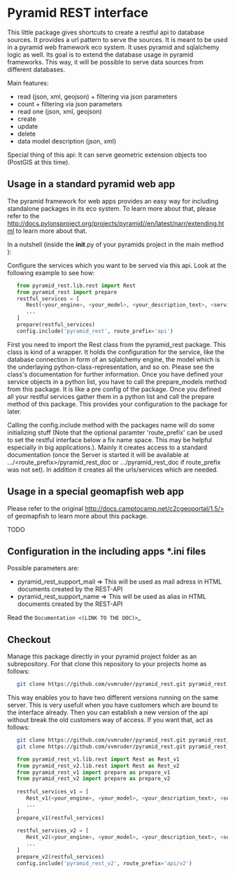 Pyramid REST interface
======================

This little package gives shortcuts to create a restful api to database sources. It provides a url pattern to serve the
sources.
It is meant to be used in a pyramid web framework eco system. It uses pyramid and sqlalchemy logic as well. Its goal is
to extend the database usage in pyramid frameworks. This way, it will be possible to serve data sources from
different databases.

Main features:

* read (json, xml, geojson) + filtering via json parameters
* count  + filtering via json parameters
* read one (json, xml, geojson)
* create
* update
* delete
* data model description (json, xml)

Special thing of this api: It can serve geometric extension objects too (PostGIS at this time).

Usage in a standard pyramid web app
-----------------------------------

The pyramid framework for web apps provides an easy way for including standalone packages in its eco system. To learn
more about that, please refer to the http://docs.pylonsproject.org/projects/pyramid//en/latest/narr/extending.html to
learn more about that.

In a nutshell (inside the __init__.py of your pyramids project in the main method ):

Configure the services which you want to be served via this api. Look at the following example to see how: 

```python
   from pyramid_rest.lib.rest import Rest
   from pyramid_rest import prepare
   restful_services = [
      Rest(<your_engine>, <your_model>, <your_description_text>, <service_name>, <with_permission>),
      ...
   ]
   prepare(restful_services)
   config.include('pyramid_rest', route_prefix='api')
```
   
First you need to import the Rest class from the pyramid_rest package. This class is kind of a wrapper. It holds the
configuration for the service, like the database connection in form of an sqlalchemy engine, the model which is the
underlaying python-class-representation, and so on. Please see the class's documentation for further information.
Once you have defined your service objects in a python list, you have to call the prepare_models method from this
package. It is like a pre config of the package. Once you defined all your restful services gather them in a python list
 and call the prepare method of this package. This provides your configuration to the package for later.

Calling the config.include method with the packages name will do some initializing stuff (Note that the optional
paramter 'route_prefix' can be used to set the restful interface below a fix name space. This may be helpful especially
in big applications.). Mainly it creates access to a standard documentation (once the Server is started it will be
available at .../<route_prefix>/pyramid_rest_doc or .../pyramid_rest_doc if route_prefix was not set).
In addition it creates all the urls/services which are needed.

Usage in a special geomapfish web app
-------------------------------------

Please refer to the original http://docs.camptocamp.net/c2cgeoportal/1.5/> of geomapfish to
learn more about this package.

TODO

Configuration in the including apps *.ini files
-----------------------------------------------

Possible parameters are:

* pyramid_rest_support_mail => This will be used as mail adress in HTML documents created by the REST-API
* pyramid_rest_support_name => This will be used as alias in HTML documents created by the REST-API

Read the `Documentation <(LINK TO THE DOC)>`_

Checkout
--------

Manage this package directly in your pyramid project folder as an subrepository. For that clone this repository to your projects home as follows:

```bash
   git clone https://github.com/vvmruder/pyramid_rest.git pyramid_rest
```

This way enables you to have two different versions running on the same server. This is very usefull when you have customers which are bound to the interface already. Then you can establish a new version of the api without break the old customers way of access. If you want that, act as follows:

```bash
   git clone https://github.com/vvmruder/pyramid_rest.git pyramid_rest_v1
   git clone https://github.com/vvmruder/pyramid_rest.git pyramid_rest_v2
```
   
```python
   from pyramid_rest_v1.lib.rest import Rest as Rest_v1
   from pyramid_rest_v2.lib.rest import Rest as Rest_v2
   from pyramid_rest_v1 import prepare as prepare_v1
   from pyramid_rest_v2 import prepare as prepare_v2
   
   restful_services_v1 = [
      Rest_v1(<your_engine>, <your_model>, <your_description_text>, <service_name>, <with_permission>),
      ...
   ]
   prepare_v1(restful_services)
   
   restful_services_v2 = [
      Rest_v2(<your_engine>, <your_model>, <your_description_text>, <service_name>, <with_permission>),
      ...
   ]
   prepare_v2(restful_services)
   config.include('pyramid_rest_v2', route_prefix='api/v2')
```
